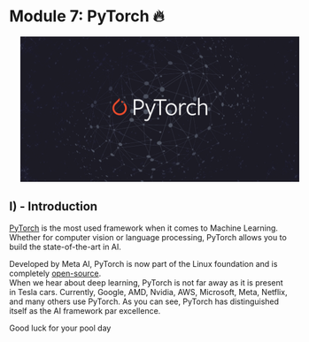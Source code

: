 # Module 7: PyTorch :fire:

<div>
    <center>
    <img src="./assets/pytorch.png" width="600" style="padding-left: 20px;"/>
    </center>
</div>

## I) - Introduction

[PyTorch](https://pytorch.org/) is the most used framework when it comes to Machine Learning.\
Whether for computer vision or language processing, PyTorch allows you to build the state-of-the-art in AI.

Developed by Meta AI, PyTorch is now part of the Linux foundation and is completely [open-source](https://github.com/pytorch/pytorch).\
When we hear about deep learning, PyTorch is not far away as it is present in Tesla cars.
Currently, Google, AMD, Nvidia, AWS, Microsoft, Meta, Netflix, and many others use PyTorch.
As you can see, PyTorch has distinguished itself as the AI framework par excellence.

Good luck for your pool day